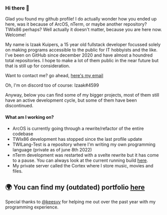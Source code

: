 ### Hi there 👋

Glad you found my github profile! I do actually wonder how you ended up here, was it because of ArcOS, nTerm, or maybe another repository? TWIx86 perhaps? Well actually it doesn't matter, because you are here now. Welcome!

My name is Izaak Kuipers, a 15 year old fullstack developer focussed solely on making programs accessible to the public for IT hobbyists and the like. I've been on GitHub since december 2020 and have almost a houndred total repositories. I hope to make a lot of them public in the near future but that is still up for consideration.

Want to contact me? go ahead, [here's my email](mailto:me@twihub.tk)

Oh, I'm on discord too of course: Izaak#4599

Anyway, below you can find some of my bigger projects, most of them still have an active development cycle, but some of them have been discontinued.

#### What am I working on?
* ArcOS is currently going through a rewrite/refactor of the entire codebase
* TWIx86 development has stopped since the last profile update
* TWILang-Test is a repository where I'm writing my own programming language (private as of june 8th 2022)
* nTerm development was restarted with a svelte rewrite but it has come to a pause. You can always look at the current running build [here](https://www.izaakdev.tk/nTerm).
* My private server called the Cortex where I store music, movies and files.

🌍 You can find my (outdated) portfolio [here](https://www.izaakdev.tk/)
---

Special thanks to [@keesvv](https://www.github.com/keesvv) for helping me out over the past year with my programming experience.
